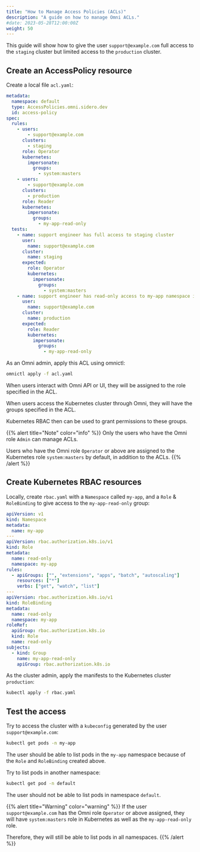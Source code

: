 ```yaml
---
title: "How to Manage Access Policies (ACLs)"
description: "A guide on how to manage Omni ACLs."
#date: 2023-05-28T12:00:00Z
weight: 50
---
```


This guide will show how to give the user `support@example.com` full access to the `staging` cluster but limited access to the `production` cluster.

## Create an AccessPolicy resource

Create a local file `acl.yaml`:

```yaml
metadata:
  namespace: default
  type: AccessPolicies.omni.sidero.dev
  id: access-policy
spec:
  rules:
    - users:
        - support@example.com
      clusters:
        - staging
      role: Operator
      kubernetes:
        impersonate:
          groups:
            - system:masters
    - users:
        - support@example.com
      clusters:
        - production
      role: Reader
      kubernetes:
        impersonate:
          groups:
            - my-app-read-only
  tests:
    - name: support engineer has full access to staging cluster
      user:
        name: support@example.com
      cluster:
        name: staging
      expected:
        role: Operator
        kubernetes:
          impersonate:
            groups:
              - system:masters
    - name: support engineer has read-only access to my-app namespace in production cluster
      user:
        name: support@example.com
      cluster:
        name: production
      expected:
        role: Reader
        kubernetes:
          impersonate:
            groups:
              - my-app-read-only
```

As an Omni admin, apply this ACL using omnictl:

```bash
omnictl apply -f acl.yaml
```

When users interact with Omni API or UI, they will be assigned to the role specified in the ACL.

When users access the Kubernetes cluster through Omni, they will have the groups specified in the ACL.

Kubernetes RBAC then can be used to grant permissions to these groups.

{{% alert title="Note" color="info" %}}
Only the users who have the Omni role `Admin` can manage ACLs.

Users who have the Omni role `Operator` or above are assigned to the Kubernetes role `system:masters` by default, in addition to the ACLs.
{{% /alert %}}


## Create Kubernetes RBAC resources

Locally, create `rbac.yaml` with a `Namespace` called `my-app`, and a `Role` & `RoleBinding` to give access to the `my-app-read-only` group:

```yaml
apiVersion: v1
kind: Namespace
metadata:
  name: my-app
---
apiVersion: rbac.authorization.k8s.io/v1
kind: Role
metadata:
  name: read-only
  namespace: my-app
rules:
  - apiGroups: ["", "extensions", "apps", "batch", "autoscaling"]
    resources: ["*"]
    verbs: ["get", "watch", "list"]
---
apiVersion: rbac.authorization.k8s.io/v1
kind: RoleBinding
metadata:
  name: read-only
  namespace: my-app
roleRef:
  apiGroup: rbac.authorization.k8s.io
  kind: Role
  name: read-only
subjects:
  - kind: Group
    name: my-app-read-only
    apiGroup: rbac.authorization.k8s.io
```

As the cluster admin, apply the manifests to the Kubernetes cluster `production`:
```bash
kubectl apply -f rbac.yaml
```

## Test the access

Try to access the cluster with a `kubeconfig` generated by the user `support@example.com`:

```bash
kubectl get pods -n my-app
```

The user should be able to list pods in the `my-app` namespace because of the `Role` and `RoleBinding` created above.

Try to list pods in another namespace:

```bash
kubectl get pod -n default
```

The user should not be able to list pods in namespace `default`.

{{% alert title="Warning" color="warning" %}}
If the user `support@example.com` has the Omni role `Operator` or above assigned, they will have `system:masters` role in Kubernetes as well as the `my-app-read-only` role.

Therefore, they will still be able to list pods in all namespaces.
{{% /alert %}}
